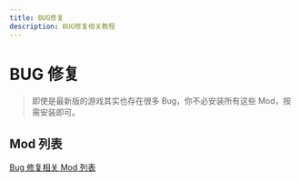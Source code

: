 ```yaml
---
title: BUG修复
description: BUG修复相关教程
---
```


# BUG 修复

> 即使是最新版的游戏其实也存在很多 Bug，你不必安装所有这些 Mod，按需安装即可。

## Mod 列表

[Bug 修复相关 Mod 列表](/docs/mods/modlist/bugfix/)
